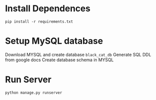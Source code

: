 # Install Dependences

`pip install -r requirements.txt`

# Setup MySQL database

Download MYSQL and create database `black_cat_db`
Generate SQL DDL from google docs
Create database schema in MYSQL

# Run Server
`python manage.py runserver`
